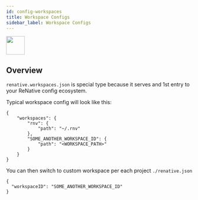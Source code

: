 ```yaml
---
id: config-workspaces
title: Workspace Configs
sidebar_label: Workspace Configs
---
```


<img src="https://renative.org/img/ic_configuration.png" width=50 height=50 />

## Overview


`renative.workspaces.json` is special type because it serves and 1st entry to your ReNative config ecosystem.


Typical workspace config will look like this:

```
{
    "workspaces": {
        "rnv": {
            "path": "~/.rnv"
        },
        "SOME_ANOTHER_WORKSPACE_ID": {
            "path": "<WORKSPACE_PATH>"
        }
    }
}
```

You can then switch to custom workspace per each project `./renative.json`

```
{
  "workspaceID": "SOME_ANOTHER_WORKSPACE_ID"
}
```
